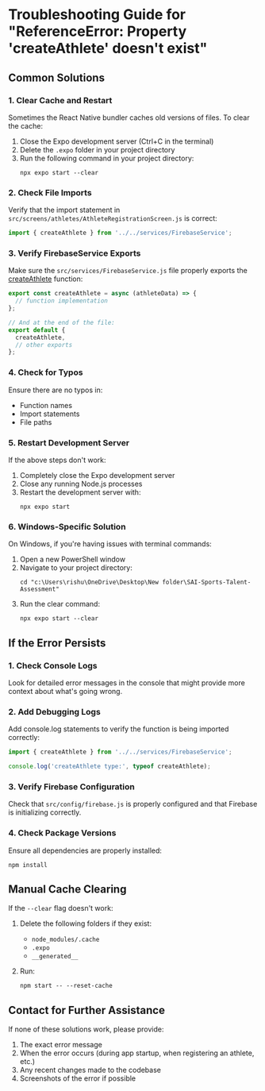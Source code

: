 # Troubleshooting Guide for "ReferenceError: Property 'createAthlete' doesn't exist"

## Common Solutions

### 1. Clear Cache and Restart
Sometimes the React Native bundler caches old versions of files. To clear the cache:

1. Close the Expo development server (Ctrl+C in the terminal)
2. Delete the `.expo` folder in your project directory
3. Run the following command in your project directory:
   ```
   npx expo start --clear
   ```

### 2. Check File Imports
Verify that the import statement in `src/screens/athletes/AthleteRegistrationScreen.js` is correct:
```javascript
import { createAthlete } from '../../services/FirebaseService';
```

### 3. Verify FirebaseService Exports
Make sure the `src/services/FirebaseService.js` file properly exports the [createAthlete](file:///c:/Users/rishu/OneDrive/Desktop/New%20folder/SAI-Sports-Talent-Assessment/src/services/FirebaseService.js#L23-L35) function:
```javascript
export const createAthlete = async (athleteData) => {
  // function implementation
};

// And at the end of the file:
export default {
  createAthlete,
  // other exports
};
```

### 4. Check for Typos
Ensure there are no typos in:
- Function names
- Import statements
- File paths

### 5. Restart Development Server
If the above steps don't work:
1. Completely close the Expo development server
2. Close any running Node.js processes
3. Restart the development server with:
   ```
   npx expo start
   ```

### 6. Windows-Specific Solution
On Windows, if you're having issues with terminal commands:
1. Open a new PowerShell window
2. Navigate to your project directory:
   ```
   cd "c:\Users\rishu\OneDrive\Desktop\New folder\SAI-Sports-Talent-Assessment"
   ```
3. Run the clear command:
   ```
   npx expo start --clear
   ```

## If the Error Persists

### 1. Check Console Logs
Look for detailed error messages in the console that might provide more context about what's going wrong.

### 2. Add Debugging Logs
Add console.log statements to verify the function is being imported correctly:
```javascript
import { createAthlete } from '../../services/FirebaseService';

console.log('createAthlete type:', typeof createAthlete);
```

### 3. Verify Firebase Configuration
Check that `src/config/firebase.js` is properly configured and that Firebase is initializing correctly.

### 4. Check Package Versions
Ensure all dependencies are properly installed:
```
npm install
```

## Manual Cache Clearing

If the `--clear` flag doesn't work:

1. Delete the following folders if they exist:
   - `node_modules/.cache`
   - `.expo`
   - `__generated__`

2. Run:
   ```
   npm start -- --reset-cache
   ```

## Contact for Further Assistance

If none of these solutions work, please provide:
1. The exact error message
2. When the error occurs (during app startup, when registering an athlete, etc.)
3. Any recent changes made to the codebase
4. Screenshots of the error if possible